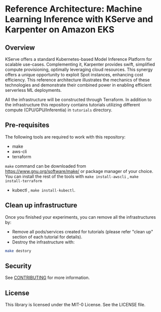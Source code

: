 # Reference Architecture: Machine Learning Inference with KServe and Karpenter on Amazon EKS
## Overview
KServe offers a standard Kubernetes-based Model Inference Platform for scalable use-cases. Complementing it, Karpenter provides swift, simplified compute provisioning, optimally leveraging cloud resources. This synergy offers a unique opportunity to exploit Spot instances, enhancing cost efficiency. This reference architecture illustrates the mechanics of these technologies and demonstrate their combined power in enabling efficient serverless ML deployments.

All the infrastructure will be constructed through Terraform.
In addition to the infrastructure this repository contains tutorials utilizing different compute (CPU/GPU/Inferentia) in `tutorials` directory.

## Pre-requisites
The following tools are required to work with this repository:
* make
* aws-cli
* terraform

`make` command can be downloaded from https://www.gnu.org/software/make/ or package manager of your choice.
You can install the rest of the tools with `make install-awscli` , `make install-terraform`


* kubectl
, `make install-kubectl`.


## Clean up infrastructure

Once you finished your experiments, you can remove all the infrastructures by:
* Remove all pods/services created for tutorials (please refer "clean up" section of each tutorial for details).
* Destroy the infrastructure with:

```bash
make destory
```


## Security

See [CONTRIBUTING](CONTRIBUTING.md#security-issue-notifications) for more information.

## License

This library is licensed under the MIT-0 License. See the LICENSE file.

